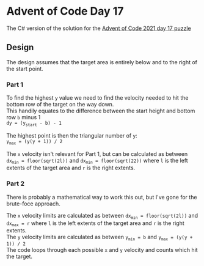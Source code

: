 # Advent of Code Day 17  

The C# version of the solution for the [Advent of Code 2021 day 17 puzzle](https://adventofcode.com/2021/day/17)  

## Design  

The design assumes that the target area is entirely below and to the right of the start point.  
### Part 1  

To find the highest `y` value we need to find the velocity needed to hit the bottom row of the target on the way down.  
This handily equates to the difference between the start height and bottom row `b` minus 1  
`dy = (y`<sub>`start`</sub>` - b) - 1`

The highest point is then the triangular number of `y`:  
`y`<sub>`max`</sub>` = (y(y + 1)) / 2`

The `x` velocity isn't relevant for Part 1, but can be calculated as between `dx`<sub>`min`</sub>` = floor(sqrt(2l))` and `dx`<sub>`min`</sub>` = floor(sqrt(22))` where `l` is the left extents of the target area and `r` is the right extents.  

### Part 2  

There is probably a mathematical way to work this out, but I've gone for the brute-foce approach.  

The `x` velocity limits are calculated as between `dx`<sub>`min`</sub>` = floor(sqrt(2l))` and `dx`<sub>`max`</sub>` = r` where `l` is the left extents of the target area and `r` is the right extents.  
The `y` velocity limits are calculated as between `y`<sub>`min`</sub>` = b` and `y`<sub>`max`</sub>` = (y(y + 1)) / 2`  
The code loops through each possible `x` and `y` velocity and counts which hit the target.  